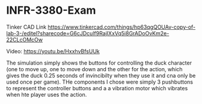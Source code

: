 # INFR-3380-Exam


Tinker CAD Link
https://www.tinkercad.com/things/hp63qgQOUAv-copy-of-lab-3-/editel?sharecode=G6cJDculf9RajIXxVq5i8GrADoOvKm2e-22CLcOMcOw

Video: https://youtu.be/HxxhvBfsUUk

The simulation simply shows the buttons for controlling the duck character (one to move up, one to move down and the other for the action, which gives the duck 0.25 seconds of invincibilty when they use it and cna only be used once per game). THe components I chose were simply 3 pushbuttons to represent the controller buttons and a a vibration motor which vibrates when hte player uses the action.
